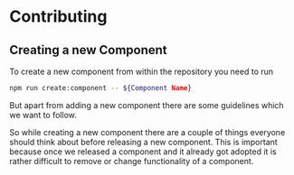 # Contributing

## Creating a new Component

To create a new component from within the repository you need to run

```sh
npm run create:component -- ${Component Name}
```

But apart from adding a new component there are some guidelines which we want to follow.

So while creating a new component there are a couple of things everyone should think about before releasing a new component. This is important because once we released a component and it already got adopted it is rather difficult to remove or change functionality of a component.
